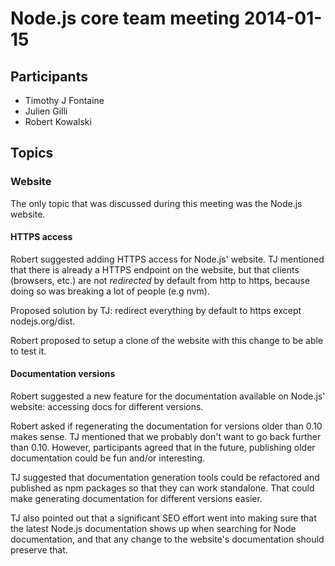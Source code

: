 # Node.js core team meeting 2014-01-15

## Participants

* Timothy J Fontaine
* Julien Gilli
* Robert Kowalski

## Topics

### Website

The only topic that was discussed during this meeting was the Node.js website.

#### HTTPS access

Robert suggested adding HTTPS access for Node.js' website. TJ mentioned that
there is already a HTTPS endpoint on the website, but that clients (browsers,
etc.) are not _redirected_ by default from http to https, because doing so was
breaking a lot of people (e.g nvm).

Proposed solution by TJ: redirect everything by default to https except
nodejs.org/dist.

Robert proposed to setup a clone of the website with this change to be able to
test it.

#### Documentation versions

Robert suggested a new feature for the documentation available on Node.js'
website: accessing docs for different versions.

Robert asked if regenerating the documentation for versions older than 0.10
makes sense. TJ mentioned that we probably don't want to go back further than
0.10. However, participants agreed that in the future, publishing older
documentation could be fun and/or interesting.

TJ suggested that documentation generation tools could be refactored and
published as npm packages so that they can work standalone. That could make
generating documentation for different versions easier.

TJ also pointed out that a significant SEO effort went into making sure that
the latest Node.js documentation shows up when searching for Node
documentation, and that any change to the website's documentation should
preserve that.
